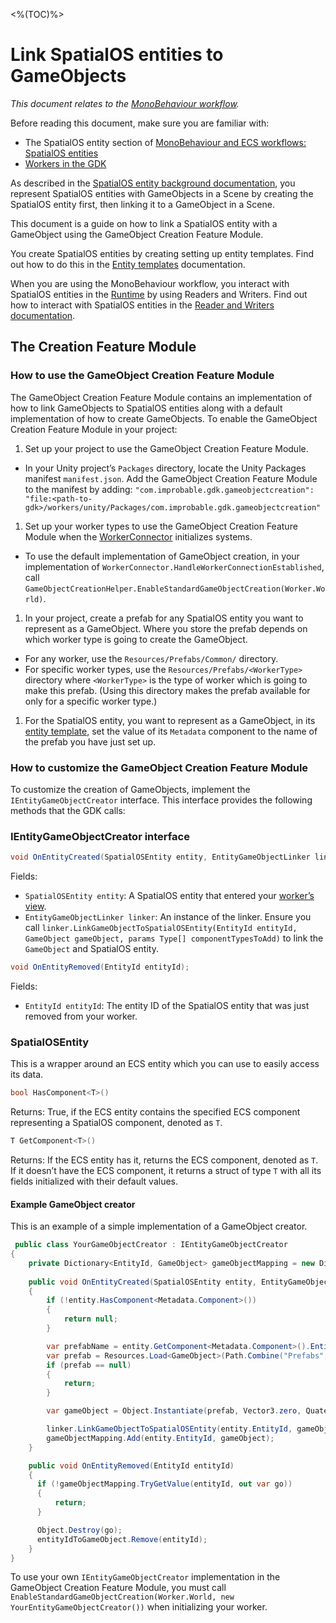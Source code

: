 [//]: # (Doc of docs reference 5.1)

<%(TOC)%>
# Link SpatialOS entities to GameObjects

_This document relates to the [MonoBehaviour workflow]({{urlRoot}}/reference/workflows/which-workflow)._

Before reading this document, make sure you are familiar with:

* The SpatialOS entity section of [MonoBehaviour and ECS workflows: SpatialOS entities]({{urlRoot}}/reference/workflows/which-workflow)
* [Workers in the GDK]({{urlRoot}}/reference/concepts/worker)

As described in the [SpatialOS entity background documentation]({{urlRoot}}/reference/workflows/which-workflow), you represent SpatialOS entities with GameObjects in a Scene by creating the SpatialOS entity first, then linking it to a GameObject in a Scene.

This document is a guide on how to link a SpatialOS entity with a GameObject using the GameObject Creation Feature Module.

You create SpatialOS entities by creating setting up entity templates. Find out how to do this in the [Entity templates]({{urlRoot}}/reference/concepts/entity-templates) documentation.

When you are using the MonoBehaviour workflow, you interact with SpatialOS entities in the [Runtime]({{urlRoot}}/reference/glossary#spatialos-runtime) by using Readers and Writers. Find out how to interact with SpatialOS entities in the [Reader and Writers documentation]({{urlRoot}}/reference/workflows/monobehaviour/interaction/reader-writers/index).

## The Creation Feature Module

### How to use the GameObject Creation Feature Module

The GameObject Creation Feature Module contains an implementation of how to link GameObjects to SpatialOS entities along with a default implementation of how to create GameObjects.
To enable the GameObject Creation Feature Module in your project:

1. Set up your project to use the GameObject Creation Feature Module.
  * In your Unity project’s `Packages` directory, locate the Unity Packages manifest `manifest.json`. Add the GameObject Creation Feature Module to the manifest by adding: `"com.improbable.gdk.gameobjectcreation": "file:<path-to-gdk>/workers/unity/Packages/com.improbable.gdk.gameobjectcreation"`
1. Set up your worker types to use the GameObject Creation Feature Module when the [WorkerConnector]({{urlRoot}}/reference/workflows/monobehaviour/creating-workers) initializes systems.
  * To use the default implementation of GameObject creation, in your implementation of `WorkerConnector.HandleWorkerConnectionEstablished`, call `GameObjectCreationHelper.EnableStandardGameObjectCreation(Worker.World)`.
1. In your project, create a prefab for any SpatialOS entity you want to represent as a GameObject. Where you store the prefab depends on which worker type is going to create the GameObject.
  * For any worker, use the `Resources/Prefabs/Common/` directory.
  * For specific worker types, use the `Resources/Prefabs/<WorkerType>` directory where `<WorkerType>` is the type of worker which is going to make this prefab. (Using this directory makes the prefab available for only for a specific worker type.)
1. For the SpatialOS entity, you want to represent as a GameObject, in its [entity template]({{urlRoot}}/reference/concepts/entity-templates), set the value of its `Metadata` component to the name of the prefab you have just set up.

### How to customize the GameObject Creation Feature Module

To customize the creation of GameObjects, implement the `IEntityGameObjectCreator` interface. This interface provides the following methods that the GDK calls:

### IEntityGameObjectCreator interface

```csharp
void OnEntityCreated(SpatialOSEntity entity, EntityGameObjectLinker linker);
```

Fields:

  * `SpatialOSEntity entity`: A SpatialOS entity that entered your [worker’s view]({{urlRoot}}/reference/glossary#worker-s-view).
  * `EntityGameObjectLinker linker`: An instance of the linker. Ensure you call `linker.LinkGameObjectToSpatialOSEntity(EntityId entityId, GameObject gameObject, params Type[] componentTypesToAdd)` to link the `GameObject` and SpatialOS entity.

```csharp
void OnEntityRemoved(EntityId entityId);
```

Fields:

  * `EntityId entityId`: The entity ID of the SpatialOS entity that was just removed from your worker.

### SpatialOSEntity

This is a wrapper around an ECS entity which you can use to easily access its data.

```csharp
bool HasComponent<T>()
```

Returns: True, if the ECS entity contains the specified ECS component representing a SpatialOS component, denoted as `T`.

```csharp
T GetComponent<T>()
```

Returns: If the ECS entity has it, returns the ECS component, denoted as `T`. If it doesn’t have the ECS component, it returns a struct of type `T` with all its fields initialized with their default values.

#### Example GameObject creator

This is an example of a simple implementation of a GameObject creator.

```csharp
 public class YourGameObjectCreator : IEntityGameObjectCreator
{
    private Dictionary<EntityId, GameObject> gameObjectMapping = new Dictionary<EntityId, GameObject>();
    
    public void OnEntityCreated(SpatialOSEntity entity, EntityGameObjectLinker linker)
    {
        if (!entity.HasComponent<Metadata.Component>())
        {
            return null;
        }

        var prefabName = entity.GetComponent<Metadata.Component>().EntityType;
        var prefab = Resources.Load<GameObject>(Path.Combine("Prefabs", prefabName));
        if (prefab == null)
        {
            return;
        }

        var gameObject = Object.Instantiate(prefab, Vector3.zero, Quaternion.identity);

        linker.LinkGameObjectToSpatialOSEntity(entity.EntityId, gameObject);
        gameObjectMapping.Add(entity.EntityId, gameObject);
    }

    public void OnEntityRemoved(EntityId entityId)
    {
      if (!gameObjectMapping.TryGetValue(entityId, out var go))
      {
          return;
      }

      Object.Destroy(go);
      entityIdToGameObject.Remove(entityId);
    }
}
```

To use your own `IEntityGameObjectCreator` implementation in the GameObject Creation Feature Module, you must call `EnableStandardGameObjectCreation(Worker.World, new YourEntityGameObjectCreator())` when initializing your worker.

